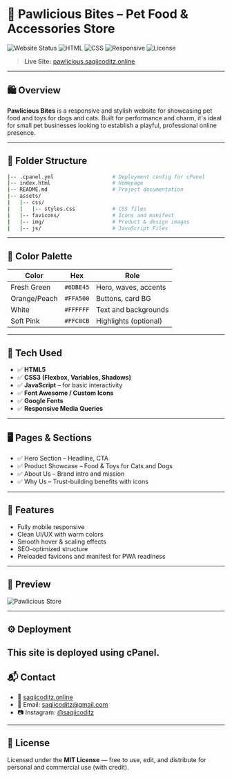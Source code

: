 # 🐾 Pawlicious Bites – Pet Food & Accessories Store

![Website Status](https://img.shields.io/website?url=https%3A%2F%2Fpawlicious.saqiicoditz.online&style=flat&color=green)
![HTML](https://img.shields.io/badge/HTML5-E34F26?style=flat&logo=html5&logoColor=white)
![CSS](https://img.shields.io/badge/CSS3-1572B6?style=flat&logo=css3&logoColor=white)
![Responsive](https://img.shields.io/badge/Responsive-Yes-brightgreen)
![License](https://img.shields.io/badge/License-MIT-blue)
> **Live Site:** [pawlicious.saqiicoditz.online](https://pawlicious.saqiicoditz.online)

---

## 🛍️ Overview

**Pawlicious Bites** is a responsive and stylish website for showcasing pet food and toys for dogs and cats. Built for performance and charm, it's ideal for small pet businesses looking to establish a playful, professional online presence.

---

## 📁 Folder Structure

```bash
|-- .cpanel.yml                   # Deployment config for cPanel
|-- index.html                    # Homepage
|-- README.md                     # Project documentation
|-- assets/
|   |-- css/
|   |   |-- styles.css            # CSS files
|   |-- favicons/                 # Icons and manifest
|   |-- img/                      # Product & design images
|   |-- js/                       # JavaScript Files
````

---

## 🎨 Color Palette

| Color        | Hex       | Role                  |
| ------------ | --------- | --------------------- |
| Fresh Green  | `#6DBE45` | Hero, waves, accents  |
| Orange/Peach | `#FFA500` | Buttons, card BG      |
| White        | `#FFFFFF` | Text and backgrounds  |
| Soft Pink    | `#FFC0CB` | Highlights (optional) |

---

## 🔧 Tech Used

* ✅ **HTML5**
* ✅ **CSS3 (Flexbox, Variables, Shadows)**
* ✅ **JavaScript** – for basic interactivity
* ✅ **Font Awesome / Custom Icons**
* ✅ **Google Fonts**
* ✅ **Responsive Media Queries**

---

## 🖥️ Pages & Sections

* ✅ Hero Section – Headline, CTA
* ✅ Product Showcase – Food & Toys for Cats and Dogs
* ✅ About Us – Brand intro and mission
* ✅ Why Us – Trust-building benefits with icons


---

## 🌟 Features

* Fully mobile responsive
* Clean UI/UX with warm colors
* Smooth hover & scaling effects
* SEO-optimized structure
* Preloaded favicons and manifest for PWA readiness

---

## 📸 Preview

![Pawlicious Store](pawlicious.saqiicoditz.online.png)

---

## ⚙️ Deployment

This site is deployed using **cPanel**. 
---

## 📬 Contact

* 💼 [saqiicoditz.online](https://saqiicoditz.online)
* 📧 Email: [saqiicoditz@gmail.com](mailto:contact@saqiicoditz.online)
* 📷 Instagram: [@saqiicoditz](https://instagram.com/saqiicoditz)

---

## 📝 License

Licensed under the **MIT License** — free to use, edit, and distribute for personal and commercial use (with credit).


